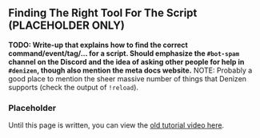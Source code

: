 Finding The Right Tool For The Script (PLACEHOLDER ONLY)
-------------------------------------

**TODO: Write-up that explains how to find the correct command/event/tag/... for a script. Should emphasize the `#bot-spam` channel on the Discord and the idea of asking other people for help in `#denizen`, though also mention the meta docs website.**
NOTE: Probably a good place to mention the sheer massive number of things that Denizen supports (check the output of `!reload`).

### Placeholder

Until this page is written, you can view the [old tutorial video here](https://one.denizenscript.com/denizen/vids/Getting%20Help).
